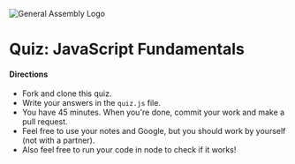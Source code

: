 ![General Assembly Logo](http://i.imgur.com/ke8USTq.png)

# Quiz: JavaScript Fundamentals

#### Directions

* Fork and clone this quiz.
* Write your answers in the `quiz.js` file.
* You have 45 minutes. When you're done, commit your work and make a pull request.
* Feel free to use your notes and Google, but you should work by yourself (not with a partner).
* Also feel free to run your code in node to check if it works!
